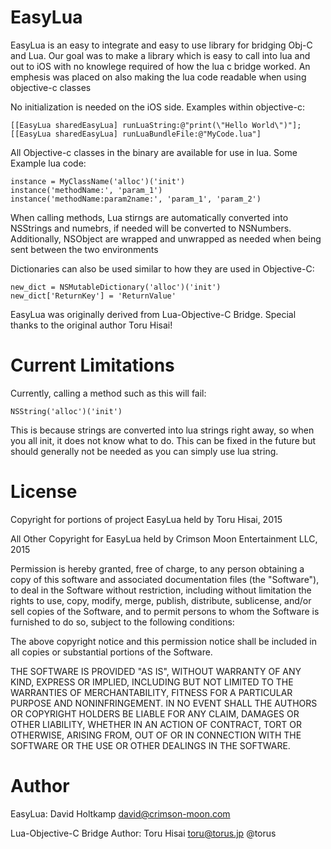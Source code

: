 EasyLua
======================
EasyLua is an easy to integrate and easy to use library for bridging Obj-C and Lua.
Our goal was to make a library which is easy to call into lua and out
to iOS with no knowlege required of how the lua c bridge worked. An emphesis was
placed on also making the lua code readable when using objective-c classes

No initialization is needed on the iOS side. Examples within objective-c:

    [[EasyLua sharedEasyLua] runLuaString:@"print(\"Hello World\")"];
    [[EasyLua sharedEasyLua] runLuaBundleFile:@"MyCode.lua"]

All Objective-c classes in the binary are available for use in lua. Some Example lua code:

    instance = MyClassName('alloc')('init')
    instance('methodName:', 'param_1')
    instance('methodName:param2name:', 'param_1', 'param_2')

When calling methods, Lua stirngs are automatically converted into NSStrings and numebrs, if needed will be converted to NSNumbers. Additionally, NSObject are wrapped and unwrapped as needed when being sent between the two environments 

Dictionaries can also be used similar to how they are used in Objective-C:

    new_dict = NSMutableDictionary('alloc')('init')
    new_dict['ReturnKey'] = 'ReturnValue'


EasyLua was originally derived from Lua-Objective-C Bridge. Special thanks to the original author Toru Hisai!

Current Limitations
=======
Currently, calling a method such as this will fail:

	NSString('alloc')('init')

This is because strings are converted into lua strings right away, so when you all init, it does not know what to do. This can be fixed in the future but should generally not be needed as you can simply use lua string.


License
=======
Copyright for portions of project EasyLua held by Toru Hisai, 2015

All Other Copyright for EasyLua held by Crimson Moon Entertainment LLC, 2015

Permission is hereby granted, free of charge, to any person obtaining a copy
of this software and associated documentation files (the "Software"), to deal
in the Software without restriction, including without limitation the rights
to use, copy, modify, merge, publish, distribute, sublicense, and/or sell
copies of the Software, and to permit persons to whom the Software is
furnished to do so, subject to the following conditions:

The above copyright notice and this permission notice shall be included in
all copies or substantial portions of the Software.

THE SOFTWARE IS PROVIDED "AS IS", WITHOUT WARRANTY OF ANY KIND, EXPRESS OR
IMPLIED, INCLUDING BUT NOT LIMITED TO THE WARRANTIES OF MERCHANTABILITY,
FITNESS FOR A PARTICULAR PURPOSE AND NONINFRINGEMENT. IN NO EVENT SHALL THE
AUTHORS OR COPYRIGHT HOLDERS BE LIABLE FOR ANY CLAIM, DAMAGES OR OTHER
LIABILITY, WHETHER IN AN ACTION OF CONTRACT, TORT OR OTHERWISE, ARISING FROM,
OUT OF OR IN CONNECTION WITH THE SOFTWARE OR THE USE OR OTHER DEALINGS IN
THE SOFTWARE.

Author
======
EasyLua: David Holtkamp david@crimson-moon.com

Lua-Objective-C Bridge Author: Toru Hisai toru@torus.jp @torus 
